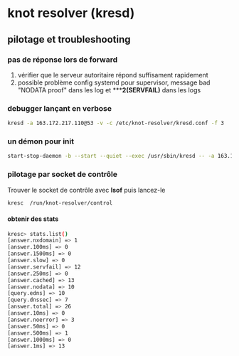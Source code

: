 # knot resolver (kresd)

## pilotage et troubleshooting

### pas de réponse lors de forward

1. vérifier que le serveur autoritaire répond suffisament rapidement
2. possible problème config systemd pour supervisor, message bad "NODATA proof" dans les log et *****2(SERVFAIL)** dans les logs


### debugger lançant en verbose

```bash
kresd -a 163.172.217.110@53 -v -c /etc/knot-resolver/kresd.conf -f 3
```

### un démon pour init 

```bash
start-stop-daemon -b --start --quiet --exec /usr/sbin/kresd -- -a 163.172.217.110@53 -v -c /etc/knot-resolver/kresd.conf -f 3 /
```

### pilotage par socket de contrôle

Trouver le socket de contrôle avec **lsof** puis lancez-le 

```bash
kresc  /run/knot-resolver/control
```

#### obtenir des stats

```bash
kresc> stats.list()
[answer.nxdomain] => 1
[answer.100ms] => 0
[answer.1500ms] => 0
[answer.slow] => 0
[answer.servfail] => 12
[answer.250ms] => 0
[answer.cached] => 13
[answer.nodata] => 10
[query.edns] => 10
[query.dnssec] => 7
[answer.total] => 26
[answer.10ms] => 0
[answer.noerror] => 3
[answer.50ms] => 0
[answer.500ms] => 1
[answer.1000ms] => 0
[answer.1ms] => 13
```

